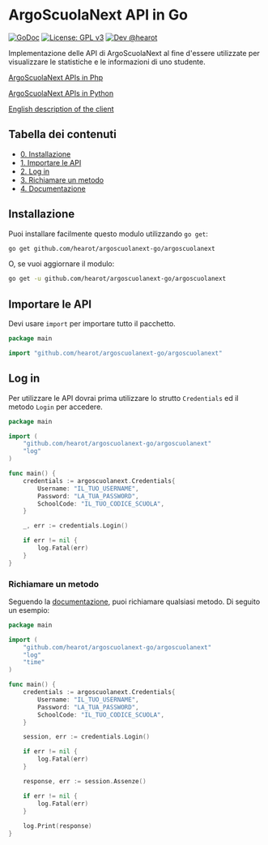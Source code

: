 # ArgoScuolaNext API in Go
[![GoDoc](https://godoc.org/github.com/hearot/ArgoScuolaNext-Go/argoscuolanext?status.svg)](https://godoc.org/github.com/hearot/ArgoScuolaNext-Go/argoscuolanext) [![License: GPL v3](https://img.shields.io/badge/License-GPL%20v3-blue.svg)](./LICENSE) [![Dev @hearot](https://img.shields.io/badge/Dev-%20@hearot-blue.svg)](https://telegram.me/hearot)
                                                                                                                                                                  
Implementazione delle API di ArgoScuolaNext al fine d'essere utilizzate per visualizzare le statistiche e le informazioni di uno studente.

[ArgoScuolaNext APIs in Php](https://github.com/hearot/ArgoScuolaNext)

[ArgoScuolaNext APIs in Python](https://github.com/hearot/ArgoScuolaNext-Python)

[English description of the client](README-en.md)

## Tabella dei contenuti
  - [0. Installazione](#installazione)
  - [1. Importare le API](#importare-le-api)
  - [2. Log in](#log-in)
  - [3. Richiamare un metodo](#richiamare-un-metodo)
  - [4. Documentazione](https://godoc.org/github.com/hearot/ArgoScuolaNext-Go/argoscuolanext)

## Installazione
Puoi installare facilmente questo modulo utilizzando `go get`:
```bash
go get github.com/hearot/argoscuolanext-go/argoscuolanext
```

O, se vuoi aggiornare il modulo:
```bash
go get -u github.com/hearot/argoscuolanext-go/argoscuolanext
```

## Importare le API
Devi usare `import` per importare tutto il pacchetto.
```go
package main

import "github.com/hearot/argoscuolanext-go/argoscuolanext"
```

## Log in
Per utilizzare le API dovrai prima utilizzare lo strutto `Credentials` ed il metodo `Login` per accedere.
```go
package main

import (
    "github.com/hearot/argoscuolanext-go/argoscuolanext"
    "log"
)

func main() {
    credentials := argoscuolanext.Credentials{
        Username: "IL_TUO_USERNAME",
        Password: "LA_TUA_PASSWORD",
        SchoolCode: "IL_TUO_CODICE_SCUOLA",
    }

    _, err := credentials.Login()

    if err != nil {
        log.Fatal(err)
    }
}
```

### Richiamare un metodo
Seguendo la [documentazione](https://godoc.org/github.com/hearot/ArgoScuolaNext-Go/argoscuolanext), puoi richiamare qualsiasi metodo. Di seguito un esempio:
```go
package main

import (
    "github.com/hearot/argoscuolanext-go/argoscuolanext"
    "log"
    "time"
)

func main() {
    credentials := argoscuolanext.Credentials{
        Username: "IL_TUO_USERNAME",
        Password: "LA_TUA_PASSWORD",
        SchoolCode: "IL_TUO_CODICE_SCUOLA",
    }

    session, err := credentials.Login()

    if err != nil {
        log.Fatal(err)
    }

    response, err := session.Assenze()

    if err != nil {
        log.Fatal(err)
    }
    
    log.Print(response)
}
```
